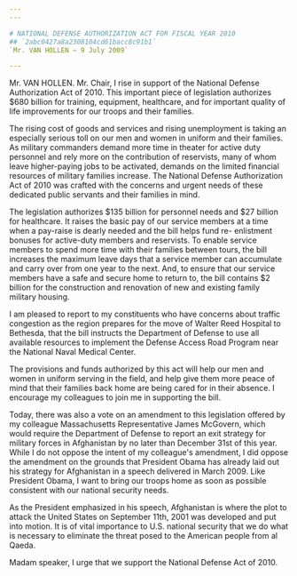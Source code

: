 ```yaml
---
---

# NATIONAL DEFENSE AUTHORIZATION ACT FOR FISCAL YEAR 2010
## `2abc0427a8a2308104cd61bacc8c91b1`
`Mr. VAN HOLLEN — 9 July 2009`

---
```



Mr. VAN HOLLEN. Mr. Chair, I rise in support of the National Defense 
Authorization Act of 2010. This important piece of legislation 
authorizes $680 billion for training, equipment, healthcare, and for 
important quality of life improvements for our troops and their 
families.

The rising cost of goods and services and rising unemployment is 
taking an especially serious toll on our men and women in uniform and 
their families. As military commanders demand more time in theater for 
active duty personnel and rely more on the contribution of reservists, 
many of whom leave higher-paying jobs to be activated, demands on the 
limited financial resources of military families increase. The National 
Defense Authorization Act of 2010 was crafted with the concerns and 
urgent needs of these dedicated public servants and their families in 
mind.

The legislation authorizes $135 billion for personnel needs and $27 
billion for healthcare. It raises the basic pay of our service members 
at a time when a pay-raise is dearly needed and the bill helps fund re-
enlistment bonuses for active-duty members and reservists. To enable 
service members to spend more time with their families between tours, 
the bill increases the maximum leave days that a service member can 
accumulate and carry over from one year to the next. And, to ensure 
that our service members have a safe and secure home to return to, the 
bill contains $2 billion for the construction and renovation of new and 
existing family military housing.

I am pleased to report to my constituents who have concerns about 
traffic congestion as the region prepares for the move of Walter Reed 
Hospital to Bethesda, that the bill instructs the Department of Defense 
to use all available resources to implement the Defense Access Road 
Program near the National Naval Medical Center.

The provisions and funds authorized by this act will help our men and 
women in uniform serving in the field, and help give them more peace of 
mind that their families back home are being cared for in their 
absence. I encourage my colleagues to join me in supporting the bill.

Today, there was also a vote on an amendment to this legislation 
offered by my colleague Massachusetts Representative James McGovern, 
which would require the Department of Defense to report an exit 
strategy for military forces in Afghanistan by no later than December 
31st of this year. While I do not oppose the intent of my colleague's 
amendment, I did oppose the amendment on the grounds that President 
Obama has already laid out his strategy for Afghanistan in a speech 
delivered in March 2009. Like President Obama, I want to bring our 
troops home as soon as possible consistent with our national security 
needs.

As the President emphasized in his speech, Afghanistan is where the 
plot to attack the United States on September 11th, 2001 was developed 
and put into motion. It is of vital importance to U.S. national 
security that we do what is necessary to eliminate the threat posed to 
the American people from al Qaeda.

Madam speaker, I urge that we support the National Defense Act of 
2010.

